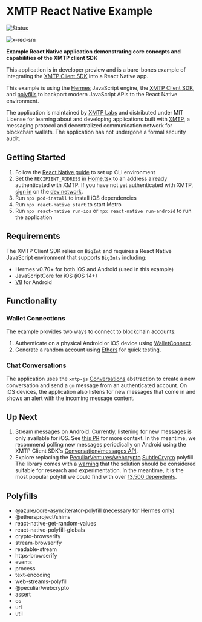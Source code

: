 # XMTP React Native Example

![Status](https://img.shields.io/badge/Project_Status-Developer_Preview-red)

![x-red-sm](https://user-images.githubusercontent.com/510695/163488403-1fb37e86-c673-4b48-954e-8460ae4d4b05.png)

**Example React Native application demonstrating core concepts and capabilities of the XMTP client SDK**

This application is in developer preview and is a bare-bones example of integrating the [XMTP Client SDK](https://github.com/xmtp/xmtp-js) into a React Native app.

This example is using the [Hermes](https://reactnative.dev/docs/hermes) JavaScript engine, the [XMTP Client SDK](https://github.com/xmtp/xmtp-js), and [polyfills](#polyfills) to backport modern JavaScript APIs to the React Native environment.

The application is maintained by [XMTP Labs](https://xmtplabs.com/) and distributed under MIT License for learning about and developing applications built with [XMTP](https://xmtp.com), a messaging protocol and decentralized communication network for blockchain wallets. The application has not undergone a formal security audit.

## Getting Started

1. Follow the [React Native guide](https://reactnative.dev/docs/environment-setup) to set up CLI environment
1. Set the `RECIPIENT_ADDRESS` in [Home.tsx](https://github.com/xmtp/example-chat-react-native/blob/main/components/Home.tsx) to an address already authenticated with XMTP. If you have not yet authenticated with XMTP, [sign in](https://xmtp.vercel.app/) on the [dev network](https://github.com/xmtp/xmtp-js#xmtp-production-and-dev-network-environments).
1. Run `npx pod-install` to install iOS dependencies
1. Run `npx react-native start` to start Metro
1. Run `npx react-native run-ios` or `npx react-native run-android` to run the application

## Requirements

The XMTP Client SDK relies on `BigInt` and requires a React Native JavaScript environment that supports `BigInts` including:
  - Hermes v0.70+ for both iOS and Android (used in this example)
  - JavaScriptCore for iOS (iOS 14+)
  - [V8](https://github.com/Kudo/react-native-v8) for Android

## Functionality

### Wallet Connections

The example provides two ways to connect to blockchain accounts:

1. Authenticate on a physical Android or iOS device using [WalletConnect](https://www.npmjs.com/package/@walletconnect/react-native-dapp).
1. Generate a random account using [Ethers](https://docs.ethers.org/v5/cookbook/react-native/) for quick testing.

### Chat Conversations

The application uses the `xmtp-js` [Conversations](https://github.com/xmtp/xmtp-js#conversations) abstraction to create a new conversation and send a `gm` message from an authenticated account. On iOS devices, the application also listens for new messages that come in and shows an alert with the incoming message content.

## Up Next

1. Stream messages on Android. Currently, listening for new messages is only available for iOS. See [this PR](https://github.com/xmtp/example-chat-react-native/pull/8) for more context. In the meantime, we recommend polling new messages periodically on Android using the XMTP Client SDK's [Conversation#messages API](https://github.com/xmtp/xmtp-js/blob/6293eb9ac376b8be872c942b935b0ccf1ffedbce/src/conversations/Conversation.ts#L54).
1. Explore replacing the [PeculiarVentures/webcrypto](https://github.com/PeculiarVentures/webcrypto) [SubtleCrypto](https://developer.mozilla.org/en-US/docs/Web/API/SubtleCrypto) polyfill. The library comes with a [warning](https://github.com/PeculiarVentures/webcrypto#warning) that the solution should be considered suitable for research and experimentation. In the meantime, it is the most popular polyfill we could find with over [13,500 dependents](https://github.com/PeculiarVentures/webcrypto/network/dependents).

## Polyfills

- @azure/core-asynciterator-polyfill (necessary for Hermes only)
- @ethersproject/shims
- react-native-get-random-values
- react-native-polyfill-globals
- crypto-browserify
- stream-browserify
- readable-stream
- https-browserify
- events
- process
- text-encoding
- web-streams-polyfill
- @peculiar/webcrypto
- assert
- os
- url
- util
